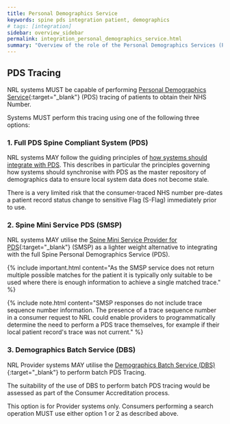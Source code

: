 ```yaml
---
title: Personal Demographics Service
keywords: spine pds integration patient, demographics
# tags: [integration]
sidebar: overview_sidebar
permalink: integration_personal_demographics_service.html
summary: "Overview of the role of the Personal Demographics Services (PDS) and the Spine Mini Services PDS (SMSP) within NRL."
---
```


## PDS Tracing

NRL systems MUST be capable of performing [Personal Demographics Service](https://digital.nhs.uk/services/demographics){:target="_blank"} (PDS) tracing of patients to obtain their NHS Number.

Systems MUST perform this tracing using one of the following three options:

### 1. Full PDS Spine Compliant System (PDS)

NRL systems MAY follow the guiding principles of [how systems should integrate with PDS](http://webarchive.nationalarchives.gov.uk/20160921135209/http://systems.digital.nhs.uk/demographics/spineconnect). This describes in particular the principles governing how systems should synchronise with PDS as the master repository of demographics data to ensure local system data does not become stale.

There is a very limited risk that the consumer-traced NHS number pre-dates a patient record status change to sensitive Flag (S-Flag) immediately prior to use.

### 2. Spine Mini Service PDS (SMSP)

NRL systems MAY utilise the [Spine Mini Service Provider for PDS](https://developer.nhs.uk/library/systems/nhs-digital-smsp-pds/){:target="_blank"} (SMSP) as a lighter weight alternative to integrating with the full Spine Personal Demographics Service (PDS).

{% include important.html content="As the SMSP service does not return multiple possible matches for the patient it is typically only suitable to be used where there is enough information to achieve a single matched trace." %}

{% include note.html content="SMSP responses do not include trace sequence number information. The presence of a trace sequence number in a consumer request to NRL could enable providers to programmatically determine the need to perform a PDS trace themselves, for example if their local patient record's trace was not current." %}

### 3. Demographics Batch Service (DBS)

NRL Provider systems MAY utilise the [Demographics Batch Service (DBS)](http://developer.nhs.uk/library/systems/demographic-batch-service-dbs/){:target="_blank"} to perform batch PDS Tracing.

The suitability of the use of DBS to perform batch PDS tracing would be assessed as part of the Consumer Accreditation process.

This option is for Provider systems only. Consumers performing a search operation MUST use either option 1 or 2 as described above.
